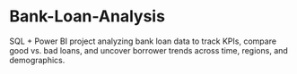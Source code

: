 # Bank-Loan-Analysis
SQL + Power BI project analyzing bank loan data to track KPIs, compare good vs. bad loans, and uncover borrower trends across time, regions, and demographics.
